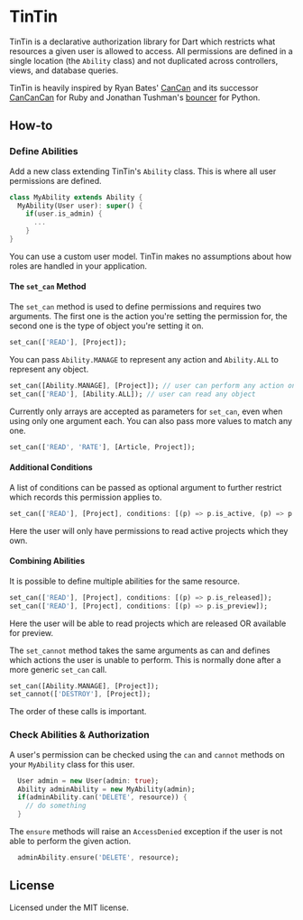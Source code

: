 TinTin
===========

TinTin is a declarative authorization library for Dart which restricts what resources
a given user is allowed to access. All permissions are defined in a single
location (the `Ability` class) and not duplicated across controllers,
views, and database queries.

TinTin is heavily inspired by Ryan Bates' [CanCan](https://github.com/ryanb/cancan) and
its successor [CanCanCan](https://github.com/CanCanCommunity/cancancan) for Ruby
and Jonathan Tushman's [bouncer](https://github.com/jtushman/bouncer) for Python.

## How-to

### Define Abilities

Add a new class extending TinTin's `Ability` class. This is where all user permissions
are defined.

```dart
class MyAbility extends Ability {
  MyAbility(User user): super() {
    if(user.is_admin) {
      ...
    }
}
```

You can use a custom user model. TinTin makes no assumptions about how roles are
handled in your application.

#### The `set_can` Method

The `set_can` method is used to define permissions and requires two arguments.
The first one is the action you're setting the permission for, the second one is the type of object you're setting it on.

```dart
set_can(['READ'], [Project]);
```

You can pass `Ability.MANAGE` to represent any action and `Ability.ALL` to represent any object.

```dart
set_can([Ability.MANAGE], [Project]); // user can perform any action on the project
set_can(['READ'], [Ability.ALL]); // user can read any object
```

Currently only arrays are accepted as parameters for `set_can`, even when using only one argument each.
You can also pass more values to match any one.

```dart
set_can(['READ', 'RATE'], [Article, Project]);

```

#### Additional Conditions

A list of conditions can be passed as optional argument to further restrict which records this permission applies to.

```dart
set_can(['READ'], [Project], conditions: [(p) => p.is_active, (p) => p.userId == user.id]);
```

Here the user will only have permissions to read active projects which they own.

#### Combining Abilities

It is possible to define multiple abilities for the same resource.

```dart
set_can(['READ'], [Project], conditions: [(p) => p.is_released]);
set_can(['READ'], [Project], conditions: [(p) => p.is_preview]);
```

Here the user will be able to read projects which are released OR available for preview.

The `set_cannot` method takes the same arguments as can and defines which actions the user is unable to perform.
This is normally done after a more generic `set_can` call.

```dart
set_can([Ability.MANAGE], [Project]);
set_cannot(['DESTROY'], [Project]);
```

The order of these calls is important.

### Check Abilities & Authorization

A user's permission can be checked using the `can` and `cannot` methods on your
`MyAbility` class for this user.

```dart
  User admin = new User(admin: true);
  Ability adminAbility = new MyAbility(admin);
  if(adminAbility.can('DELETE', resource)) {
    // do something
  }
```

The `ensure` methods will raise an `AccessDenied` exception if the user is not
able to perform the given action.

```dart
  adminAbility.ensure('DELETE', resource);
```

## License
Licensed under the MIT license.
